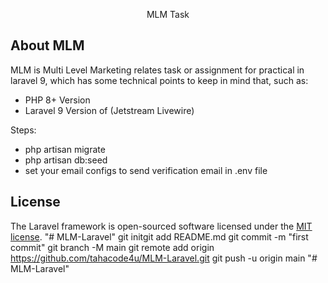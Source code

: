 <p align="center">MLM Task</p>

## About MLM

MLM is Multi Level Marketing relates task or assignment for practical in laravel 9, which has some technical points to keep in mind that, such as:

- PHP 8+ Version
- Laravel 9 Version of (Jetstream Livewire)

Steps:
- php artisan migrate
- php artisan db:seed
- set your email configs to send verification email in .env file

## License

The Laravel framework is open-sourced software licensed under the [MIT license](https://opensource.org/licenses/MIT).
"# MLM-Laravel"  git initgit add README.md git commit -m "first commit" git branch -M main git remote add origin https://github.com/tahacode4u/MLM-Laravel.git git push -u origin main
"# MLM-Laravel" 

